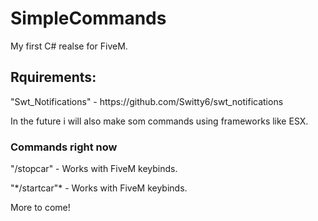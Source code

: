 # SimpleCommands
My first C# realse for FiveM.

## **Rquirements:**
<p>"Swt_Notifications" - https://github.com/Switty6/swt_notifications<br>
   <p>In the future i will also make som commands using frameworks like ESX.<br>

### **Commands right now**

<p>"/stopcar" - Works with FiveM keybinds.<br>
   <p>"*/startcar"* - Works with FiveM keybinds.<br>
         <p>More to come!<br>



